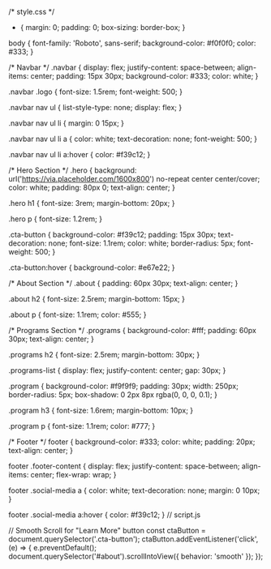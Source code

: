/* style.css */
* {
  margin: 0;
  padding: 0;
  box-sizing: border-box;
}

body {
  font-family: 'Roboto', sans-serif;
  background-color: #f0f0f0;
  color: #333;
}

/* Navbar */
.navbar {
  display: flex;
  justify-content: space-between;
  align-items: center;
  padding: 15px 30px;
  background-color: #333;
  color: white;
}

.navbar .logo {
  font-size: 1.5rem;
  font-weight: 500;
}

.navbar nav ul {
  list-style-type: none;
  display: flex;
}

.navbar nav ul li {
  margin: 0 15px;
}

.navbar nav ul li a {
  color: white;
  text-decoration: none;
  font-weight: 500;
}

.navbar nav ul li a:hover {
  color: #f39c12;
}

/* Hero Section */
.hero {
  background: url('https://via.placeholder.com/1600x800') no-repeat center center/cover;
  color: white;
  padding: 80px 0;
  text-align: center;
}

.hero h1 {
  font-size: 3rem;
  margin-bottom: 20px;
}

.hero p {
  font-size: 1.2rem;
}

.cta-button {
  background-color: #f39c12;
  padding: 15px 30px;
  text-decoration: none;
  font-size: 1.1rem;
  color: white;
  border-radius: 5px;
  font-weight: 500;
}

.cta-button:hover {
  background-color: #e67e22;
}

/* About Section */
.about {
  padding: 60px 30px;
  text-align: center;
}

.about h2 {
  font-size: 2.5rem;
  margin-bottom: 15px;
}

.about p {
  font-size: 1.1rem;
  color: #555;
}

/* Programs Section */
.programs {
  background-color: #fff;
  padding: 60px 30px;
  text-align: center;
}

.programs h2 {
  font-size: 2.5rem;
  margin-bottom: 30px;
}

.programs-list {
  display: flex;
  justify-content: center;
  gap: 30px;
}

.program {
  background-color: #f9f9f9;
  padding: 30px;
  width: 250px;
  border-radius: 5px;
  box-shadow: 0 2px 8px rgba(0, 0, 0, 0.1);
}

.program h3 {
  font-size: 1.6rem;
  margin-bottom: 10px;
}

.program p {
  font-size: 1.1rem;
  color: #777;
}

/* Footer */
footer {
  background-color: #333;
  color: white;
  padding: 20px;
  text-align: center;
}

footer .footer-content {
  display: flex;
  justify-content: space-between;
  align-items: center;
  flex-wrap: wrap;
}

footer .social-media a {
  color: white;
  text-decoration: none;
  margin: 0 10px;
}

footer .social-media a:hover {
  color: #f39c12;
}
// script.js

// Smooth Scroll for "Learn More" button
const ctaButton = document.querySelector('.cta-button');
ctaButton.addEventListener('click', (e) => {
  e.preventDefault();
  document.querySelector('#about').scrollIntoView({
    behavior: 'smooth'
  });
});
